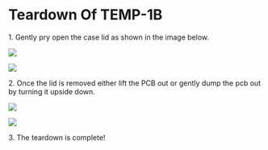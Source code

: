 # Teardown Of TEMP-1B

1\. Gently pry open the case lid as shown in the image below.

![](assets/troubleshooting/temp-1b-pry-open.jpg)

![](assets/troubleshooting/temp-1b-lid-off.jpg)

2\. Once the lid is removed either lift the PCB out or gently dump the pcb out by turning it upside down.

![](assets/troubleshooting/temp-1b-lift-pcb-out-1.jpg)

![](assets/troubleshooting/temp-1b-remove-case.jpg)

3\. The teardown is complete!